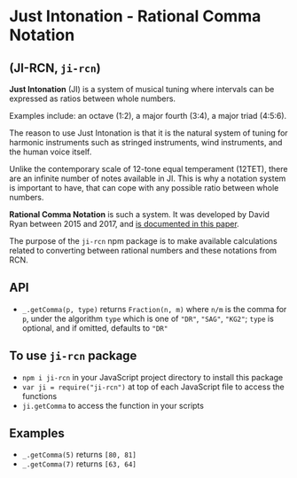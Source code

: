 # Just Intonation - Rational Comma Notation
## (JI-RCN, `ji-rcn`)

**Just Intonation** (JI) is a system of musical tuning where intervals can be expressed as ratios between whole numbers.

Examples include: an octave (1:2), a major fourth (3:4), a major triad (4:5:6).

The reason to use Just Intonation is that it is the natural system of tuning for harmonic instruments such as stringed instruments, wind instruments, and the human voice itself.

Unlike the contemporary scale of 12-tone equal temperament (12TET), there are an infinite number of notes available in JI. This is why a notation system is important to have, that can cope with any possible ratio between whole numbers.

**Rational Comma Notation** is such a system. It was developed by David Ryan between 2015 and 2017, and [is documented in this paper](https://arxiv.org/abs/1612.01860).

The purpose of the `ji-rcn` npm package is to make available calculations related to converting between rational numbers and these notations from RCN.

## API
- `_.getComma(p, type)` returns `Fraction(n, m)` where `n/m` is the comma for `p`, under the algorithm `type` which is one of `"DR"`, `"SAG"`, `"KG2"`; `type` is optional, and if omitted, defaults to `"DR"`

## To use `ji-rcn` package
- `npm i ji-rcn` in your JavaScript project directory to install this package
- `var ji = require("ji-rcn")` at top of each JavaScript file to access the functions
- `ji.getComma` to access the function in your scripts

## Examples
- `_.getComma(5)` returns `[80, 81]`
- `_.getComma(7)` returns `[63, 64]`
